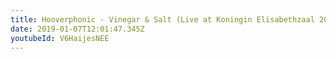 ```yaml
---
title: Hooverphonic - Vinegar & Salt (Live at Koningin Elisabethzaal 2012)
date: 2019-01-07T12:01:47.345Z
youtubeId: V6HaijesNEE
---
```

